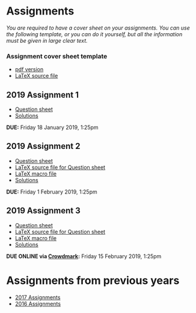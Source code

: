 # Assignments

_You are required to have a cover sheet on your assignments. You can use the following template, or you can do it yourself, but all the information must be given in large clear text._

### Assignment cover sheet template

- [pdf version](./3aa_cover_2019.pdf)
- [LaTeX source file](./3aa_cover_2019.tex)

## 2019 Assignment 1

- [Question sheet](./3aa1_2019.pdf)
- [Solutions](./3aa1s_2019.pdf)

**DUE:** Friday 18 January 2019, 1:25pm

## 2019 Assignment 2

- [Question sheet](./3aa2_2019.pdf)
- [LaTeX source file for Question sheet](./3aa2_2019.tex)
- [LaTeX macro file](./coursemacros.tex)
- [Solutions](./3aa2s_2019.pdf)

**DUE:** Friday 1 February 2019, 1:25pm

## 2019 Assignment 3

- [Question sheet](./3aa3_2019.pdf)
- [LaTeX source file for Question sheet](./3aa3_2019.tex)
- [LaTeX macro file](./coursemacros.tex)
- [Solutions](./3aa3s_2019.pdf)

**DUE ONLINE via [Crowdmark](https://crowdmark.com/):** Friday 15 February 2019, 1:25pm

# Assignments from previous years

- [2017 Assignments](./2017/assignments.md)
- [2016 Assignments](./2016/assignments.md)
